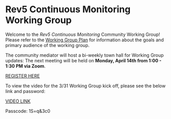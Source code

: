 # Rev5 Continuous Monitoring Working Group
Welcome to the *Rev5 Continuous Monitoring* Community Working Group! Please refer to the [Working Group Plan](https://github.com/FedRAMP/rev5-continuous-monitoring/blob/main/plan.md) for information about the goals and primary audience of the working group. 

The community mediator will host a bi-weekly town hall for Working Group updates: The next meeting will be held on **Monday, April 14th from 1:00 - 1:30 PM via Zoom**.

[REGISTER HERE](https://gsa.zoomgov.com/meeting/register/4GRcLcoWTdWnSKQL2u3PWQ)

To view the video for the 3/31 Working Group kick off, please see the below link and password:

[VIDEO LINK](https://gsa.zoomgov.com/rec/share/ONr3EfONpz3H7_PeD1T0FV8Afw9LmqQCYDVQYl8C19Lj_vHGP8JF9Mfkc2WPxJgA.UOZPp0zPd8xMzuup)

Passcode: 1S=q&3c0




